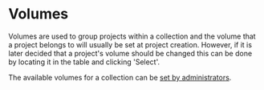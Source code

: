 # Volumes

Volumes are used to group projects within a collection and the volume that a
project belongs to will usually be set at project creation. However, if it is
later decided that a project's volume should be changed this can be done by
locating it in the table and clicking 'Select'.

The available volumes for a collection can be
[set by administrators](/collections/volumes.md).
